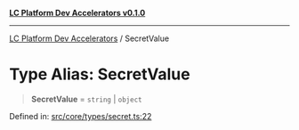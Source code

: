 [**LC Platform Dev Accelerators v0.1.0**](../README.md)

***

[LC Platform Dev Accelerators](../globals.md) / SecretValue

# Type Alias: SecretValue

> **SecretValue** = `string` \| `object`

Defined in: [src/core/types/secret.ts:22](https://github.com/stainedhead/lc-platform-dev-accelerators/blob/12c3626979e745866113de19cb4bb33222f28139/src/core/types/secret.ts#L22)
